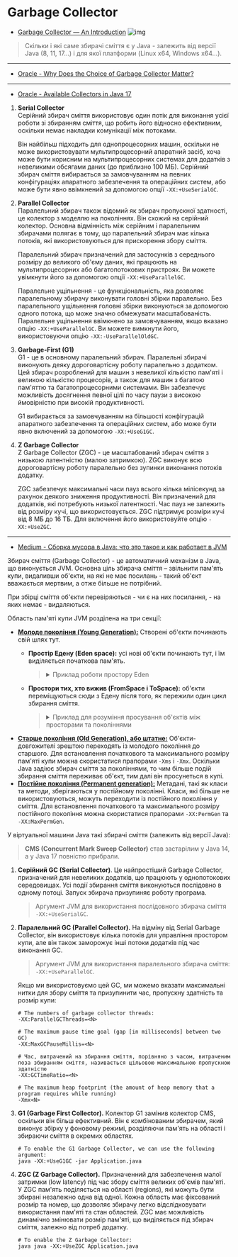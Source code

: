 # Garbage Collector
* [Garbage Collector — An Introduction](https://medium.com/javarevisited/garbage-collection-an-introduction-169922e90c61)
![img](https://miro.medium.com/max/770/1*JJClvb9nwTiIvDy7bmsqOg.png)

> Скільки і які саме збирачі сміття є у Java - залежить від версії Java (8, 11, 17...) і для якої платформи (Linux x64, Windows x64...).

***

* [Oracle - Why Does the Choice of Garbage Collector Matter?](https://docs.oracle.com/en/java/javase/17/gctuning/introduction-garbage-collection-tuning.html#GUID-A48F272E-A6C1-45A0-9A8B-6D5790EB454C)

***

* [Oracle - Available Collectors in Java 17](https://docs.oracle.com/en/java/javase/17/gctuning/available-collectors.html#GUID-F215A508-9E58-40B4-90A5-74E29BF3BD3C)

1. **Serial Collector**<br>
   Серійний збирач сміття використовує один потік для виконання усієї роботи зі збиранням сміття, що робить його відносно ефективним, 
   оскільки немає накладки комунікації між потоками.

   Він найбільш підходить для однопроцесорних машин, оскільки не може використовувати мультипроцесорний апаратний засіб, 
   хоча може бути корисним на мультипроцесорних системах для додатків з невеликими обсягами даних (до приблизно 100 МБ). 
   Серійний збирач сміття вибирається за замовчуванням на певних конфігураціях апаратного забезпечення та операційних систем, 
   або може бути явно ввімкнений за допомогою опції `-XX:+UseSerialGC`.

2. **Parallel Collector**<br>
   Паралельний збирач також відомий як збирач пропускної здатності, це колектор з моделлю на поколіннях. Він схожий на серійний колектор.
   Основна відмінність між серійним і паралельним збирачами полягає в тому, що паралельний збирач має кілька потоків, які використовуються для прискорення збору сміття.
   
   Паралельний збирач призначений для застосунків з середнього розміру до великого об'єму даних, які працюють на мультипроцесорних або багатопотокових пристроях.
   Ви можете увімкнути його за допомогою опції `-XX:+UseParallelGC`.
   
   Паралельне ущільнення - це функціональність, яка дозволяє паралельному збирачу виконувати головні збірки паралельно.
   Без паралельного ущільнення головні збірки виконуються за допомогою одного потока, що може значно обмежувати масштабованість.
   Паралельне ущільнення ввімкнено за замовчуванням, якщо вказано опцію `-XX:+UseParallelGC`. 
   Ви можете вимкнути його, використовуючи опцію `-XX:-UseParallelOldGC`.

3. **Garbage-First (G1)**<br>
   G1 - це в основному паралельний збирач.
   Паралельні збирачі виконують деяку дороговартісну роботу паралельно з додатком. 
   Цей збирач розроблений для машин з невеликої кількістю пам'яті і великою кількістю процесорів,
   а також для машин з багатою пам'яттю та багатопроцесорними системами. 
   Він забезпечує можливість досягнення певної цілі по часу паузи з високою ймовірністю при високій продуктивності.

   G1 вибирається за замовчуванням на більшості конфігурацій апаратного забезпечення та операційних систем, 
   або може бути явно включений за допомогою `-XX:+UseG1GC`.

4. **Z Garbage Collector**<br>
   Z Garbage Collector (ZGC) - це масштабований збирач сміття з низькою латентністю (малою затримкою).
   ZGC виконує всю дороговартісну роботу паралельно без зупинки виконання потоків додатку.

   ZGC забезпечує максимальні часи пауз всього кілька мілісекунд за рахунок деякого зниження продуктивності. 
   Він призначений для додатків, які потребують низької латентності. 
   Час пауз не залежить від розміру кучі, що використовується.
   ZGC підтримує розміри кучі від 8 МБ до 16 ТБ. 
   Для включення його використовуйте опцію `-XX:+UseZGC`.



***

* [Medium - Сборка мусора в Java: что это такое и как работает в JVM](https://medium.com/nuances-of-programming/сборка-мусора-в-java-что-это-такое-и-как-работает-в-jvm-25bb2570b44c)

Збирач сміття (Garbage Collector) - це автоматичний механізм в Java, що виконується JVM. 
Основна ціль збирача сміття – звільнити пам'ять купи, видаливши об'єкти, на які не має посилань - такий об'єкт вважається мертвим, а отже більше не потрібний.

При збірці сміття об'єкти перевіряються - чи є на них посилання, - на яких немає - видаляються.

Область пам'яті купи JVM розділена на три секції:
- <u>**Молоде покоління (Young Generation):**</u> Створені об'єкти починають свій шлях тут.
  - **Простір Едену (Eden space):** усі нові об'єкти починають тут, і їм виділяється початкова пам'ять.
    > <details>
    > <summary>Приклад роботи простору Eden</summary>
    > 
    > Возьмем в качестве примера следующую последовательность:
    > - В Эдеме есть объекты обоих типов (живые и мертвые).
    > - Происходит малая GC — все мертвые объекты удаляются из Эдена.
    >   Все живые объекты перемещаются в пространство-1 (FromSpace). Эдем и пространство-2 теперь пусты.
    > - Новые объекты создаются и добавляются в Эден. Некоторые объекты в Эдеме и пространстве-1 становятся мертвыми.
    > - Происходит малая GC — все мертвые объекты удаляются из Эдена и пространства-1. Все живые объекты перемещаются в пространство-2 (ToSpace).
    >   Эден и пространство-2 снова пусты.
    >
    > Таким образом, в любое время одно из пространств для выживших всегда пусто. 
    > Когда выжившие объекты достигают определенного порога перемещения по пространствам выживших, они переходят в старшее поколение.
    >
    > Для установки размера молодого поколения можно воспользоваться флагом `-Xmn`.
    >
    > </details>

  - **Простори тих, хто вижив (FromSpace і ToSpace):** об'єкти переміщуються сюди з Едену після того, як пережили один цикл збирання сміття.
    > <details>
    > <summary>Приклад для розуміння просування об'єктів між просторами та поколіннями</summary>
    >
    > Коли об'єкт створюється, він спочатку поміщається у простір **Едену** молодого покоління.
    > Як тільки відбувається малий збирач сміття, живі об'єкти з **Едену** переміщуються в простір **FromSpace**.
    > Коли відбувається наступне малий збирач сміття, живі об'єкти **Едену**, так і з простору переміщуються в простір **ToSpace**.
    >
    > Цей цикл триває кілька разів. Якщо об'єкт все ще "в строю" після цього моменту, наступний цикл збирання сміття перемістить його в простір старшого покоління.
    > </details>
- <u>**Старше покоління (Old Generation), або штатне:**</u> Об'єкти-довгожителі зрештою переходять із молодого покоління до старшого.
  Для встановлення початкового та максимального розміру пам'яті купи можна скористатися прапорами `-Xms` і `-Xmx`.
  Оскільки Java задіює збирач сміття за поколіннями, то чим більше подій збирання сміття переживає об'єкт, тим далі він просунеться в купі.
- <u>**Постійне покоління (Permanent generation):**</u> Метадані, такі як класи та методи, зберігаються у постійному поколінні.
  Класи, які більше не використовуються, можуть переходити із постійного покоління у сміття.
  Для встановлення початкового та максимального розміру постійного покоління можна скористатися прапорами `-XX:PermGen` та `-XX:MaxPermGen`.


У віртуальної машини Java такі збирачі сміття (залежить від версії Java):
> **CMS (Concurrent Mark Sweep Collector)** став застарілим у Java 14, а у Java 17 повністю прибрали. 

1. **Серійний GC (Serial Collector)**. Це найпростіший Garbage Collector, призначений для невеликих додатків, що працюють у однопотокових середовищах.
   Усі події збирання сміття виконуються послідовно в одному потоці.
   Запуск збирача призупиняє роботу програма.
   > Аргумент JVM для використання послідовного збирача сміття `-XX:+UseSerialGC`.
2. **Паралельний GC (Parallel Collector).** На відміну від Serial Garbage Collector, він використовує кілька потоків для управління простором купи, 
   але він також заморожує інші потоки додатків під час виконання GC.
   > Аргумент JVM для використання паралельного збирача сміття: `-XX:+UseParallelGC`.
   
   Якщо ми використовуємо цей GC, ми можемо вказати максимальні нитки для збору сміття та призупинити час, пропускну здатність та розмір купи:
   ```shell
   # The numbers of garbage collector threads:   
   -XX:ParallelGCThreads=<N>
   
   # The maximum pause time goal (gap [in milliseconds] between two GC)
   -XX:MaxGCPauseMillis=<N>
   
   # Час, витрачений на збирання сміття, порівняно з часом, витраченим поза збиранням сміття, називається цільовою максимальною пропускною здатністю
   -XX:GCTimeRatio=<N>
   
   # The maximum heap footprint (the amount of heap memory that a program requires while running)
   -Xmx<N>
   ```
3. **G1 (Garbage First Collector).** Колектор G1 замінив колектор CMS, оскільки він більш ефективний.
   Він є комбінованим збирачем, який виконує збірку у фоновому режимі, розділяючи пам'ять на області і збираючи сміття в окремих областях.
   ```shell
   # To enable the G1 Garbage Collector, we can use the following argument:
   java -XX:+UseG1GC -jar Application.java
   ```
4. **ZGC (Z Garbage Collector).** Призначенний для забезпечення малої затримки (low latency) під час збору сміття великих об'ємів пам'яті.
   У ZGC пам'ять поділяється на області (regions), які можуть бути збирані незалежно одна від одної. Кожна область має фіксований розмір та номер, що дозволяє збирачу легко відслідковувати використання пам'яті та стан областей.
   ZGC має можливість динамічно змінювати розмір пам'яті, що виділяється під збирач сміття, залежно від потреб додатку.
   ```shell
   # To enable the Z Garbage Collector:
   java java -XX:+UseZGC Application.java
   ```